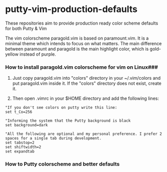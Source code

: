 # putty-vim-production-defaults
These repositories aim to provide production ready color scheme defaults for both Putty &amp; Vim

The vim colorscheme paragold.vim is based on paramount.vim. It is a minimal theme which intends to focus on what matters. The main difference between paramount and paragold is the main highlight color, which is gold-yellow instead of purple.

### How to install paragold.vim colorscheme for vim on Linux###

1. Just copy paragold.vim into "colors" directory in your ~/.vim/colors and put paragold.vim inside it. If the "colors" directory does not exist, create it.

2. Then open .vimrc in your $HOME directory and add the following lines:

```
"If you don't see colors on putty write this line:
set t_Co=256

"Informing the system that the Putty background is black
set background=dark

"All the following are optional and my personal preference. I prefer 2 spaces for a single tab during development.
set tabstop=2
set shiftwidth=2
set expandtab
```
### How to Putty colorscheme and better defaults ###

